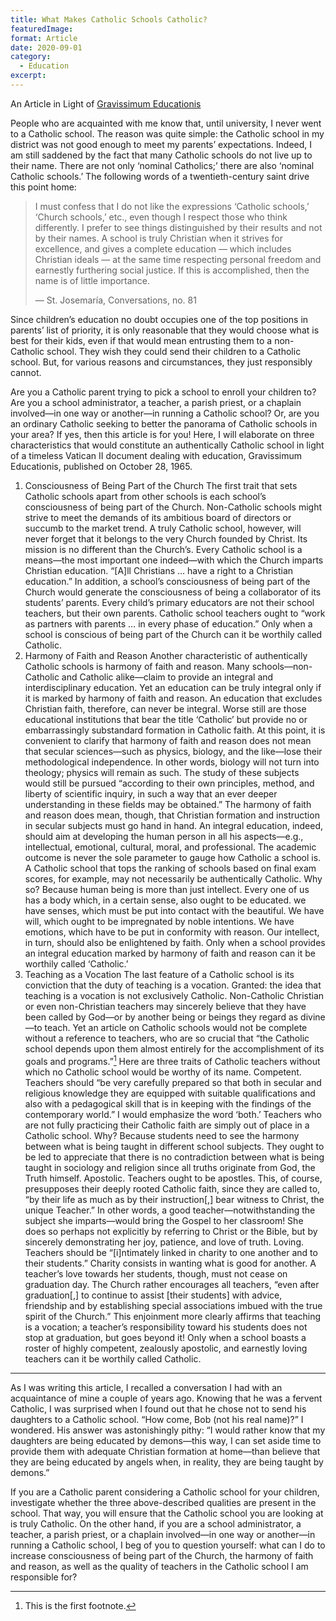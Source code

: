 ```yaml
---
title: What Makes Catholic Schools Catholic?
featuredImage:
format: Article
date: 2020-09-01
category:
  - Education
excerpt:
---
```


An Article in Light of [Gravissimum Educationis](https://www.vatican.va/archive/hist_councils/ii_vatican_council/documents/vat-ii_decl_19651028_gravissimum-educationis_en.html)

People who are acquainted with me know that, until university, I never went to a Catholic school. The reason was quite simple: the Catholic school in my district was not good enough to meet my parents’ expectations.
Indeed, I am still saddened by the fact that many Catholic schools do not live up to their name. There are not only ‘nominal Catholics;’ there are also ‘nominal Catholic schools.’ The following words of a twentieth-century saint drive this point home:

> I must confess that I do not like the expressions ‘Catholic schools,’ ‘Church schools,’ etc., even though I respect those who think differently. I prefer to see things distinguished by their results and not by their names. A school is truly Christian when it strives for excellence, and gives a complete education — which includes Christian ideals — at the same time respecting personal freedom and earnestly furthering social justice. If this is accomplished, then the name is of little importance.
>
> — St. Josemaría, Conversations, no. 81

Since children’s education no doubt occupies one of the top positions in parents’ list of priority, it is only reasonable that they would choose what is best for their kids, even if that would mean entrusting them to a non-Catholic school. They wish they could send their children to a Catholic school. But, for various reasons and circumstances, they just responsibly cannot.

Are you a Catholic parent trying to pick a school to enroll your children to? Are you a school administrator, a teacher, a parish priest, or a chaplain involved—in one way or another—in running a Catholic school? Or, are you an ordinary Catholic seeking to better the panorama of Catholic schools in your area? If yes, then this article is for you! Here, I will elaborate on three characteristics that would constitute an authentically Catholic school in light of a timeless Vatican II document dealing with education, Gravissimum Educationis, published on October 28, 1965.

1. Consciousness of Being Part of the Church
   The first trait that sets Catholic schools apart from other schools is each school’s consciousness of being part of the Church. Non-Catholic schools might strive to meet the demands of its ambitious board of directors or succumb to the market trend. A truly Catholic school, however, will never forget that it belongs to the very Church founded by Christ. Its mission is no different than the Church’s. Every Catholic school is a means—the most important one indeed—with which the Church imparts Christian education. “[A]ll Christians … have a right to a Christian education.”
   In addition, a school’s consciousness of being part of the Church would generate the consciousness of being a collaborator of its students’ parents. Every child’s primary educators are not their school teachers, but their own parents. Catholic school teachers ought to “work as partners with parents … in every phase of education.”
   Only when a school is conscious of being part of the Church can it be worthily called Catholic.
2. Harmony of Faith and Reason
   Another characteristic of authentically Catholic schools is harmony of faith and reason. Many schools—non-Catholic and Catholic alike—claim to provide an integral and interdisciplinary education. Yet an education can be truly integral only if it is marked by harmony of faith and reason. An education that excludes Christian faith, therefore, can never be integral. Worse still are those educational institutions that bear the title ‘Catholic’ but provide no or embarrassingly substandard formation in Catholic faith.
   At this point, it is convenient to clarify that harmony of faith and reason does not mean that secular sciences—such as physics, biology, and the like—lose their methodological independence. In other words, biology will not turn into theology; physics will remain as such. The study of these subjects would still be pursued “according to their own principles, method, and liberty of scientific inquiry, in such a way that an ever deeper understanding in these fields may be obtained.”
   The harmony of faith and reason does mean, though, that Christian formation and instruction in secular subjects must go hand in hand. An integral education, indeed, should aim at developing the human person in all his aspects—e.g., intellectual, emotional, cultural, moral, and professional. The academic outcome is never the sole parameter to gauge how Catholic a school is. A Catholic school that tops the ranking of schools based on final exam scores, for example, may not necessarily be authentically Catholic. Why so? Because human being is more than just intellect. Every one of us has a body which, in a certain sense, also ought to be educated. we have senses, which must be put into contact with the beautiful. We have will, which ought to be impregnated by noble intentions. We have emotions, which have to be put in conformity with reason. Our intellect, in turn, should also be enlightened by faith.
   Only when a school provides an integral education marked by harmony of faith and reason can it be worthily called ‘Catholic.’
3. Teaching as a Vocation
   The last feature of a Catholic school is its conviction that the duty of teaching is a vocation. Granted: the idea that teaching is a vocation is not exclusively Catholic. Non-Catholic Christian or even non-Christian teachers may sincerely believe that they have been called by God—or by another being or beings they regard as divine—to teach. Yet an article on Catholic schools would not be complete without a reference to teachers, who are so crucial that “the Catholic school depends upon them almost entirely for the accomplishment of its goals and programs.”[^1]
   Here are three traits of Catholic teachers without which no Catholic school would be worthy of its name.
   Competent. Teachers should “be very carefully prepared so that both in secular and religious knowledge they are equipped with suitable qualifications and also with a pedagogical skill that is in keeping with the findings of the contemporary world.” I would emphasize the word ‘both.’ Teachers who are not fully practicing their Catholic faith are simply out of place in a Catholic school. Why? Because students need to see the harmony between what is being taught in different school subjects. They ought to be led to appreciate that there is no contradiction between what is being taught in sociology and religion since all truths originate from God, the Truth himself.
   Apostolic. Teachers ought to be apostles. This, of course, presupposes their deeply rooted Catholic faith, since they are called to, “by their life as much as by their instruction[,] bear witness to Christ, the unique Teacher.” In other words, a good teacher—notwithstanding the subject she imparts—would bring the Gospel to her classroom! She does so perhaps not explicitly by referring to Christ or the Bible, but by sincerely demonstrating her joy, patience, and love of truth.
   Loving. Teachers should be “[i]ntimately linked in charity to one another and to their students.” Charity consists in wanting what is good for another. A teacher’s love towards her students, though, must not cease on graduation day. The Church rather encourages all teachers, “even after graduation[,] to continue to assist [their students] with advice, friendship and by establishing special associations imbued with the true spirit of the Church.” This enjoinment more clearly affirms that teaching is a vocation; a teacher’s responsibility toward his students does not stop at graduation, but goes beyond it!
   Only when a school boasts a roster of highly competent, zealously apostolic, and earnestly loving teachers can it be worthily called Catholic.

---

As I was writing this article, I recalled a conversation I had with an acquaintance of mine a couple of years ago. Knowing that he was a fervent Catholic, I was surprised when I found out that he chose not to send his daughters to a Catholic school. “How come, Bob (not his real name)?” I wondered. His answer was astonishingly pithy: “I would rather know that my daughters are being educated by demons—this way, I can set aside time to provide them with adequate Christian formation at home—than believe that they are being educated by angels when, in reality, they are being taught by demons.”

If you are a Catholic parent considering a Catholic school for your children, investigate whether the three above-described qualities are present in the school. That way, you will ensure that the Catholic school you are looking at is truly Catholic. On the other hand, if you are a school administrator, a teacher, a parish priest, or a chaplain involved—in one way or another—in running a Catholic school, I beg of you to question yourself: what can I do to increase consciousness of being part of the Church, the harmony of faith and reason, as well as the quality of teachers in the Catholic school I am responsible for?

[^1]: This is the first footnote.
